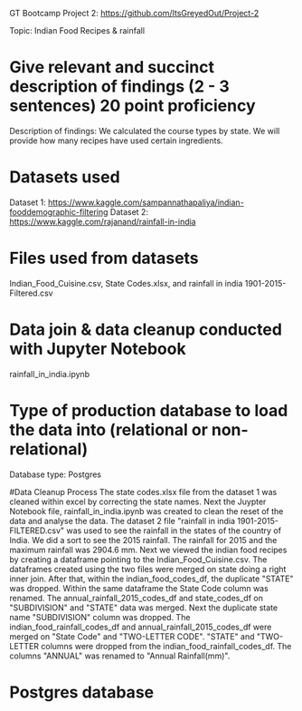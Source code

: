 GT Bootcamp
Project 2:  https://github.com/ItsGreyedOut/Project-2 

Topic:  Indian Food Recipes & rainfall

# Give relevant and succinct description of findings (2 - 3 sentences) 20 point proficiency
Description of findings:
We calculated the course types by state.
We will provide how many recipes have used certain ingredients. 

# Datasets used
Dataset 1: https://www.kaggle.com/sampannathapaliya/indian-fooddemographic-filtering 
Dataset 2: https://www.kaggle.com/rajanand/rainfall-in-india 

# Files used from datasets
Indian_Food_Cuisine.csv, State Codes.xlsx, and rainfall in india 1901-2015-Filtered.csv

# Data join & data cleanup conducted with Jupyter Notebook
rainfall_in_india.ipynb

# Type of production database to load the data into (relational or non-relational)
Database type:  Postgres  

#Data Cleanup Process
The state codes.xlsx file from the dataset 1 was cleaned within excel by correcting the state names.  Next the Juypter Notebook file, rainfall_in_india.ipynb was created to clean the reset of the data and analyse the data.  The dataset 2 file "rainfall in india 1901-2015-FILTERED.csv" was used to see the rainfall in the states of the country of India.  We did a sort to see the 2015 rainfall.  The rainfall for 2015 and the maximum rainfall was 2904.6 mm.  Next we viewed the indian food recipes by creating a dataframe pointing to the Indian_Food_Cuisine.csv.  The dataframes created using the two files were merged on state doing a right inner join.  After that, within the indian_food_codes_df, the duplicate "STATE" was dropped.  Within the same dataframe the State Code column was renamed.  The annual_rainfall_2015_codes_df and state_codes_df on "SUBDIVISION" and "STATE" data was merged.  Next the duplicate state name "SUBDIVISION" column was dropped.  The indian_food_rainfall_codes_df and annual_rainfall_2015_codes_df were merged on "State Code" and "TWO-LETTER CODE".  "STATE" and "TWO-LETTER columns were dropped from the indian_food_rainfall_codes_df.  The columns "ANNUAL" was renamed to "Annual Rainfall(mm)".  

# Postgres database 







